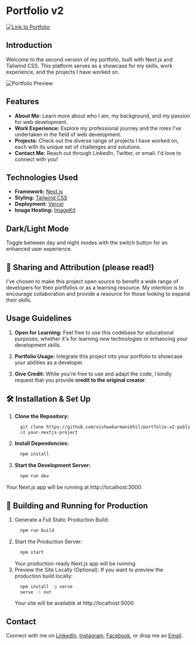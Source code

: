 # Portfolio v2
[![Link to Portfolio](https://img.shields.io/badge/Visit%20My%20Portfolio-%E2%9C%A8-skyblue?style=for-the-badge&logo=link)](https://www.nikhilvishwakarma.com/)

## Introduction

Welcome to the second version of my portfolio, built with Next.js and Tailwind CSS. This platform serves as a showcase for my skills, work experience, and the projects I have worked on.

![Portfolio Preview](https://ik.imagekit.io/vishwakarmanikhil/portfolio-v2/personal-portfolio-V2.png)


## Features

- **About Me:** Learn more about who I am, my background, and my passion for web development.
- **Work Experience:** Explore my professional journey and the roles I've undertaken in the field of web development.
- **Projects:** Check out the diverse range of projects I have worked on, each with its unique set of challenges and solutions.
- **Contact Me:** Reach out through LinkedIn, Twitter, or email. I'd love to connect with you!


## Technologies Used

- **Framework:** [Next.js](https://nextjs.org/)
- **Styling:** [Tailwind CSS](https://tailwindcss.com/)
- **Deployment:** [Vercel](https://vercel.com/)
- **Image Hosting:** [ImageKit](https://imagekit.io/)


## Dark/Light Mode

Toggle between day and night modes with the switch button for an enhanced user experience.


## 🚨 **Sharing and Attribution (please read!)**

I've chosen to make this project open source to benefit a wide range of developers for their portfolios or as a learning resource. My intention is to encourage collaboration and provide a resource for those looking to expand their skills.

## Usage Guidelines

1. **Open for Learning:**
   Feel free to use this codebase for educational purposes, whether it's for learning new technologies or enhancing your development skills.

2. **Portfolio Usage:**
   Integrate this project into your portfolio to showcase your abilities as a developer.

3. **Give Credit:**
   While you're free to use and adapt the code, I kindly request that you provide **credit to the original creator**.


## 🛠 Installation & Set Up

1. **Clone the Repository:**
   ```bash
     git clone https://github.com/vishwakarmanikhil/portfolio-v2-public.git
     cd your-nextjs-project
   ```
2. **Install Dependencies:**
   ```bash
     npm install
   ```
3. **Start the Development Server:**
   ```bash
     npm run dev
   ```
Your Next.js app will be running at http://localhost:3000.



## 🚀 Building and Running for Production

1. Generate a Full Static Production Build:
   ```bash
     npm run build
   ```
2. Start the Production Server:
   ```bash
     npm start
   ```
   Your production-ready Next.js app will be running.
3. Preview the Site Locally (Optional):
   If you want to preview the production build locally:
   ```bash
     npm install -g serve
     serve -s out
   ```
   Your site will be available at http://localhost:5000.
   

## Contact

Connect with me on [LinkedIn](http://www.linkedin.com/in/vishwakarmanikhil), [Instagram](https://www.instagram.com/nikhil_vishwakarma__/), [Facebook](https://www.facebook.com/profile.php?id=100047871463007), or drop me an [Email](mailto:vnikhil3101@gmail.com).
